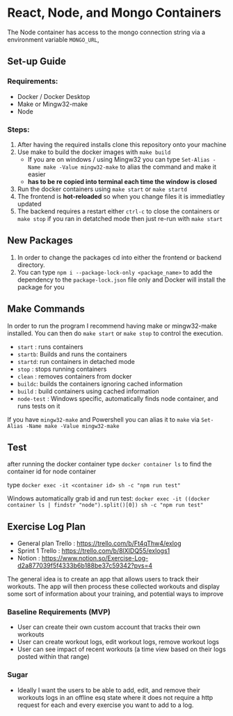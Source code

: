# React, Node, and Mongo Containers
The Node container has access to the mongo connection string via a environment variable `MONGO_URL`, 

## Set-up Guide
### Requirements:
 - Docker / Docker Desktop
 - Make or Mingw32-make
 - Node

### Steps:
1. After having the required installs clone this repository onto your machine
2. Use make to build the docker images with `make build`
   * If you are on windows / using Mingw32 you can type `Set-Alias -Name make -Value mingw32-make` to alias the command and make it easier
   * **has to be re copied into terminal each time the window is closed**
3. Run the docker containers using `make start` or `make startd`
4. The frontend is **hot-reloaded** so when you change files it is immediatley updated
5. The backend requires a restart either `ctrl-c` to close the containers or `make stop` if you ran in detatched mode then just re-run with `make start`


## New Packages
1. In order to change the packages cd into either the frontend or backend directory.
2. You can type `npm i --package-lock-only <package_name>` to add the dependency to the `package-lock.json` file only and Docker will install the package for you


## Make Commands
In order to run the program I recommend having make or mingw32-make installed. You can then do `make start` or `make stop` to control the execution. 
* `start` : runs containers
* `startb`: Builds and runs the containers
* `startd`: run containers in detached mode
* `stop`  : stops running containers
* `clean` : removes containers from docker
* `buildc`: builds the containers ignoring cached information
* `build` : build containers using cached information
* `node-test` : Windows specific, automatically finds node container, and runs tests on it

If you have `mingw32-make` and Powershell you can alias it to `make` via `Set-Alias -Name make -Value mingw32-make`

## Test
after running the docker container type `docker container ls` to find the container id for node container

type `docker exec -it <container id> sh -c "npm run test"`

Windows automatically grab id and run test: `docker exec -it ((docker container ls | findstr "node").split()[0]) sh -c "npm run test"`



## Exercise Log Plan
* General plan Trello : https://trello.com/b/Ft4qThw4/exlog
* Sprint 1 Trello : https://trello.com/b/8lXIDQ55/exlogs1
* Notion : https://www.notion.so/Exercise-Log-d2a877039f5f4333b6b188be37c59342?pvs=4

The general idea is to create an app that allows users to track their workouts. The app will then  process these collected workouts and display some sort of information about your training, and potential ways to improve

### Baseline Requirements (MVP)
* User can create their own custom account that tracks their own workouts
* User can create workout logs, edit workout logs, remove workout logs
* User can see impact of recent workouts (a time view based on their logs posted within that range)

### Sugar
* Ideally I want the users to be able to add, edit, and remove their workouts logs in an offline esq state where it does not require a http request for each and every exercise you want to add to a log. 
